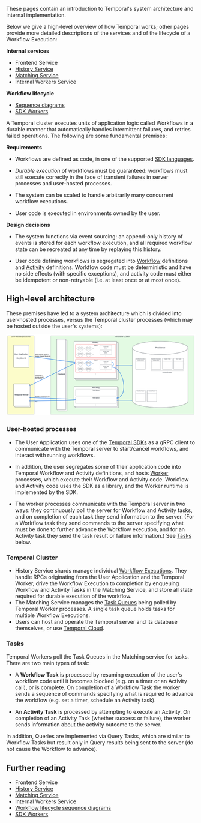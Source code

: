 These pages contain an introduction to Temporal's system architecture and internal implementation.

Below we give a high-level overview of how Temporal works; other pages provide more detailed descriptions of the services and of the lifecycle of a Workflow Execution:

**Internal services**

- Frontend Service
- [History Service](../service/history/README.md)
- [Matching Service](../service/matching/README.md)
- Internal Workers Service

**Workflow lifecycle**

- [Sequence diagrams](./workflow-lifecycle.md)
- [SDK Workers](https://github.com/temporalio/sdk-core/blob/master/ARCHITECTURE.md)

A Temporal cluster executes units of application logic called Workflows in a durable manner that automatically handles intermittent failures, and retries failed operations.
The following are some fundamental premises:

**Requirements**

- Workflows are defined as code, in one of the supported [SDK languages](https://docs.temporal.io/dev-guide).

- _Durable execution_ of workflows must be guaranteed: workflows must still execute correctly in the face of transient failures in server processes and user-hosted processes.

- The system can be scaled to handle arbitrarily many concurrent workflow executions.

- User code is executed in environments owned by the user.

**Design decisions**

- The system functions via event sourcing: an append-only history of events is stored for each workflow execution, and all required workflow state can be recreated at any time by replaying this history.

- User code defining workflows is segregated into [Workflow](https://docs.temporal.io/workflows) definitions and [Activity](https://docs.temporal.io/activities) definitions.
  Workflow code must be deterministic and have no side effects (with specific exceptions), and activity code must either be idempotent or non-retryable (i.e. at least once or at most once).

## High-level architecture

These premises have led to a system architecture which is divided into user-hosted processes, versus the Temporal cluster processes (which may be hosted outside the user's systems):

<!-- https://lucid.app/lucidchart/0202e4b8-5258-4cd6-a6a0-67159300532b/edit -->
<img src="assets/temporal-high-level.svg">

### User-hosted processes

- The User Application uses one of the [Temporal SDKs](https://docs.temporal.io/dev-guide) as a gRPC client to communicate with the Temporal server to start/cancel workflows, and interact with running workflows.

- In addition, the user segregates some of their application code into Temporal Workflow and Activity definitions, and hosts [Worker](https://docs.temporal.io/workers) processes, which execute their Workflow and Activity code.
  Workflow and Activity code uses the SDK as a library, and the Worker runtime is implemented by the SDK.

- The worker processes communicate with the Temporal server in two ways: they continuously poll the server for Workflow and Activity tasks, and on completion of each task they send information to the server.
  (For a Workflow task they send commands to the server specifying what must be done to further advance the Workflow execution, and for an Activity task they send the task result or failure information.)
  See [Tasks](#Tasks) below.

### Temporal Cluster

- History Service shards manage individual [Workflow Executions](https://docs.temporal.io/workflows#workflow-execution).
  They handle RPCs originating from the User Application and the Temporal Worker, drive the Workflow Execution to completion by enqueuing Workflow and Activity Tasks in the Matching Service, and store all state required for durable execution of the workflow.
- The Matching Service manages the [Task Queues](https://docs.temporal.io/workers#task-queue) being polled by Temporal Worker processes.
  A single task queue holds tasks for multiple Workflow Executions.
- Users can host and operate the Temporal server and its database themselves, or use [Temporal Cloud](https://temporal.io/cloud).

### Tasks

Temporal Workers poll the Task Queues in the Matching service for tasks. There are two main types of task:

- A **Workflow Task** is processed by resuming execution of the user's workflow code until it becomes blocked (e.g. on a timer or an Activity call), or is complete.
  On completion of a Workflow Task the worker sends a sequence of commands specifying what is required to advance the workflow (e.g. set a timer, schedule an Activity task).

- An **Activity Task** is processed by attempting to execute an Activity.
  On completion of an Activity Task (whether success or failure), the worker sends information about the activity outcome to the server.

In addition, Queries are implemented via Query Tasks, which are similar to Workflow Tasks but result only in Query results being sent to the server (do not cause the Workflow to advance).

## Further reading

- Frontend Service
- [History Service](../service/history/README.md)
- [Matching Service](../service/matching/README.md)
- Internal Workers Service
- [Workflow lifecycle sequence diagrams](./workflow-lifecycle.md)
- [SDK Workers](https://github.com/temporalio/sdk-core/blob/master/ARCHITECTURE.md)
